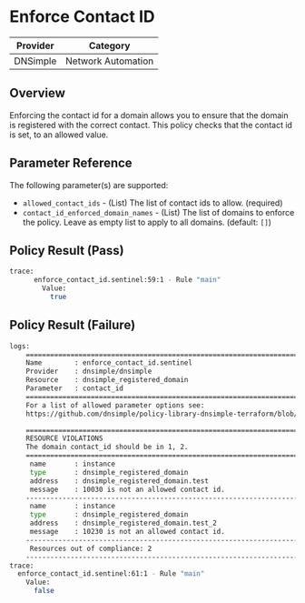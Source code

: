 # Enforce Contact ID

| Provider | Category           |
| -------- | ------------------ |
| DNSimple | Network Automation |

## Overview
Enforcing the contact id for a domain allows you to ensure that the domain is registered with the correct contact. This policy checks that the contact id is set, to an allowed value.

## Parameter Reference

The following parameter(s) are supported:

* `allowed_contact_ids` - (List) The list of contact ids to allow. (required)
* `contact_id_enforced_domain_names` - (List) The list of domains to enforce the policy. Leave as empty list to apply to all domains. (default: `[]`)

## Policy Result (Pass)

```bash
trace:
      enforce_contact_id.sentinel:59:1 - Rule "main"
        Value:
          true
```

## Policy Result (Failure)

```bash
logs:
  	========================================================================
   	Name        : enforce_contact_id.sentinel
   	Provider    : dnsimple/dnsimple
   	Resource    : dnsimple_registered_domain
   	Parameter   : contact_id
   	========================================================================
   	For a list of allowed parameter options see:
   	https://github.com/dnsimple/policy-library-dnsimple-terraform/blob/main/README.md

  	========================================================================
   	RESOURCE VIOLATIONS
   	The domain contact_id should be in 1, 2.
   	========================================================================
  	 name       : instance
  	 type       : dnsimple_registered_domain
  	 address    : dnsimple_registered_domain.test
  	 message    : 10030 is not an allowed contact id.
   	------------------------------------------------------------------------
  	 name       : instance
  	 type       : dnsimple_registered_domain
  	 address    : dnsimple_registered_domain.test_2
  	 message    : 10230 is not an allowed contact id.
   	------------------------------------------------------------------------
  	 Resources out of compliance: 2
   	------------------------------------------------------------------------
trace:
  enforce_contact_id.sentinel:61:1 - Rule "main"
    Value:
      false
```
